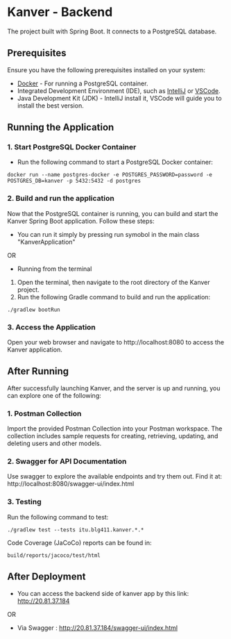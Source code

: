 # Kanver - Backend

The project built with Spring Boot. It connects to a PostgreSQL database. 

## Prerequisites

Ensure you have the following prerequisites installed on your system:

- [Docker](https://www.docker.com/get-started) - For running a PostgreSQL container.
- Integrated Development Environment (IDE), such as [IntelliJ](https://www.jetbrains.com/idea/download/?source=google&medium=cpc&campaign=EMEA_en_TR_IDEA_Branded&term=intellij&content=619479151433&gclid=CjwKCAiApuCrBhAuEiwA8VJ6JlQbcnH8jIklp-ZEi2X74TRKNA-Jz5cWjWwumwTgZQaHw7auozMrEhoCINEQAvD_BwE&section=windows) or [VSCode](https://visualstudio.microsoft.com/downloads/).
- Java Development Kit (JDK) - IntelliJ install it, VSCode will guide you to install the best version.

## Running the Application

### 1. Start PostgreSQL Docker Container

- Run the following command to start a PostgreSQL Docker container:

```
docker run --name postgres-docker -e POSTGRES_PASSWORD=password -e POSTGRES_DB=kanver -p 5432:5432 -d postgres
```

### 2. Build and run the application 
Now that the PostgreSQL container is running, you can build and start the Kanver Spring Boot application. Follow these steps:

- You can run it simply by pressing run symobol in the main class "KanverApplication"

OR

- Running from the terminal
1. Open the terminal, then navigate to the root directory of the Kanver project.
2. Run the following Gradle command to build and run the application:

```
./gradlew bootRun
```

### 3. Access the Application
Open your web browser and navigate to http://localhost:8080 to access the Kanver application.

## After Running
After successfully launching Kanver, and the server is up and running, you can explore one of the following:

### 1. Postman Collection
Import the provided Postman Collection into your Postman workspace. The collection includes sample requests for creating, retrieving, updating, and deleting users and other models.

### 2. Swagger for API Documentation

Use swagger to explore the available endpoints and try them out. Find it at:
http://localhost:8080/swagger-ui/index.html

### 3. Testing

Run the following command to test:

```
./gradlew test --tests itu.blg411.kanver.*.*
```

Code Coverage (JaCoCo) reports can be found in:

```
build/reports/jacoco/test/html
```
## After Deployment

- You can access the backend side of kanver app by this link:
http://20.81.37.184

OR

- Via Swagger : http://20.81.37.184/swagger-ui/index.html
